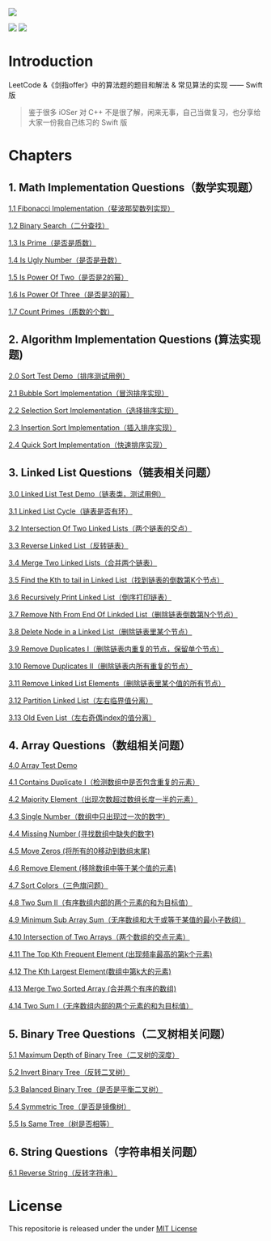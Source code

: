 ![](res/header.png)

![](https://img.shields.io/badge/language-C%2B%2B-F14E7E.svg)   ![](https://img.shields.io/badge/judgement-passing-brightgreen.svg)


# Introduction

LeetCode &《剑指offer》中的算法题的题目和解法 & 常见算法的实现 —— Swift 版

> 鉴于很多 iOSer 对 C++ 不是很了解，闲来无事，自己当做复习，也分享给大家一份我自己练习的 Swift 版

# Chapters

## 1. Math  Implementation Questions（数学实现题）

[1.1 Fibonacci Implementation（斐波那契数列实现）](/%5B1%5D.%20Math%20Implementation/1.1%20Fibonacci%20Implementation)

[1.2 Binary Search（二分查找）](https://github.com/knightsj/awesome-algorithm-question-solution/tree/master/%5B1%5D.%20Math%20Implementation/1.2%20Binary%20Search)

[1.3 Is Prime（是否是质数）](https://github.com/knightsj/awesome-algorithm-question-solution/tree/master/%5B1%5D.%20Math%20Implementation/1.3%20Is%20Prime)

[1.4 Is Ugly Number（是否是丑数）](https://github.com/knightsj/awesome-algorithm-question-solution/tree/master/%5B1%5D.%20Math%20Implementation/1.4%20Is%20Ugly%20Number)

[1.5 Is Power Of Two（是否是2的幂）](https://github.com/knightsj/awesome-algorithm-question-solution/tree/master/%5B1%5D.%20Math%20Implementation/1.5%20Is%20Power%20Of%20Two)

[1.6 Is Power Of Three（是否是3的幂）](https://github.com/knightsj/awesome-algorithm-question-solution/tree/master/%5B1%5D.%20Math%20Implementation/1.6%20Is%20Power%20Of%20Three)

[1.7 Count Primes（质数的个数）](https://github.com/knightsj/awesome-algorithm-question-solution/tree/master/%5B1%5D.%20Math%20Implementation/1.7%20Count%20Primes)


## 2. Algorithm Implementation Questions (算法实现题)

[2.0 Sort Test Demo（排序测试用例）](https://github.com/knightsj/awesome-algorithm-question-solution/tree/master/%5B2%5D.%20Algorithm%20Implementation/2.0%20Sort%20Test%20Demo)

[2.1 Bubble Sort Implementation（冒泡排序实现）](https://github.com/knightsj/awesome-algorithm-question-solution/tree/master/%5B2%5D.%20Algorithm%20Implementation/2.1%20Bubble%20Sort%20Implementation)

[2.2 Selection Sort Implementation（选择排序实现）](https://github.com/knightsj/awesome-algorithm-question-solution/tree/master/%5B2%5D.%20Algorithm%20Implementation/2.2%20Selection%20Sort%20Implementation)

[2.3 Insertion Sort Implementation（插入排序实现）](https://github.com/knightsj/awesome-algorithm-question-solution/tree/master/%5B2%5D.%20Algorithm%20Implementation/2.3%20Insertion%20Sort%20Implementation)

[2.4 Quick Sort Implementation（快速排序实现）](https://github.com/knightsj/awesome-algorithm-question-solution/tree/master/%5B2%5D.%20Algorithm%20Implementation/2.4%20Quick%20Sort%20Implementation)


## 3. Linked List Questions（链表相关问题）

[3.0 Linked List Test Demo（链表类，测试用例）](https://github.com/knightsj/awesome-algorithm-question-solution/tree/master/%5B3%5D.%20Linked%20List/3.0%20Linked%20List%20Test%20Demo)

[3.1 Linked List Cycle（链表是否有环）](https://github.com/knightsj/awesome-algorithm-question-solution/tree/master/%5B3%5D.%20Linked%20List/3.1%20Linked%20List%20Cycle)

[3.2 Intersection Of Two Linked Lists（两个链表的交点）](https://github.com/knightsj/awesome-algorithm-question-solution/tree/master/%5B3%5D.%20Linked%20List/3.2%20Intersection%20Of%20Two%20Linked%20Lists)

 [3.3 Reverse Linked List（反转链表）](https://github.com/knightsj/awesome-algorithm-question-solution/tree/master/%5B3%5D.%20Linked%20List/3.3%20Reverse%20Linked%20List)

[3.4 Merge Two Linked Lists（合并两个链表）](https://github.com/knightsj/awesome-algorithm-question-solution/tree/master/%5B3%5D.%20Linked%20List/3.4%20Merge%20Two%20Linked%20Lists)

[3.5 Find the Kth to tail in Linked List（找到链表的倒数第K个节点）](https://github.com/knightsj/awesome-algorithm-question-solution/tree/master/%5B3%5D.%20Linked%20List/3.5%20Find%20the%20Kth%20to%20tail%20in%20Linked%20List)

[3.6 Recursively Print Linked List（倒序打印链表）](https://github.com/knightsj/awesome-algorithm-question-solution/tree/master/%5B3%5D.%20Linked%20List/3.6%20Recursively%20Print%20Linked%20List%20)

[3.7 Remove Nth From End Of Linkded List（删除链表倒数第N个节点）](https://github.com/knightsj/awesome-algorithm-question-solution/tree/master/%5B3%5D.%20Linked%20List/3.7%20Remove%20Nth%20From%20End%20Of%20Linkded%20List)

[3.8 Delete Node in a Linked List（删除链表里某个节点）](https://github.com/knightsj/awesome-algorithm-question-solution/tree/master/%5B3%5D.%20Linked%20List/3.8%20Delete%20Node%20in%20a%20Linked%20List/)

[3.9 Remove Duplicates I（删除链表内重复的节点，保留单个节点）](https://github.com/knightsj/awesome-algorithm-question-solution/tree/master/%5B3%5D.%20Linked%20List/3.9%20Remove%20Duplicates%20I)

[3.10 Remove Duplicates II（删除链表内所有重复的节点）](https://github.com/knightsj/awesome-algorithm-question-solution/tree/master/%5B3%5D.%20Linked%20List/3.10%20Remove%20Duplicates%20II)

[3.11 Remove Linked List Elements（删除链表里某个值的所有节点）](https://github.com/knightsj/awesome-algorithm-question-solution/tree/master/%5B3%5D.%20Linked%20List/3.11%20Remove%20Linked%20List%20Elements)

[3.12 Partition Linked List（左右临界值分离）](https://github.com/knightsj/awesome-algorithm-question-solution/tree/master/%5B3%5D.%20Linked%20List/3.12%20Partition%20Linked%20List)

[3.13 Old Even List（左右奇偶index的值分离）](https://github.com/knightsj/awesome-algorithm-question-solution/tree/master/%5B3%5D.%20Linked%20List/3.13%20Old%20Evem%20List)

## 4. Array Questions（数组相关问题）

[4.0 Array Test Demo](https://github.com/knightsj/awesome-algorithm-question-solution/tree/master/%5B4%5D.%20Array/4.0%20Array%20Test%20demo)

[4.1 Contains Duplicate I（检测数组中是否包含重复的元素）](https://github.com/knightsj/awesome-algorithm-question-solution/tree/master/%5B4%5D.%20Array/4.1%20Contains%20Duplicate%20I)

[4.2 Majority Element（出现次数超过数组长度一半的元素）](https://github.com/knightsj/awesome-algorithm-question-solution/tree/master/%5B4%5D.%20Array/4.2%20Majority%20Element)

[4.3 Single Number（数组中只出现过一次的数字）](https://github.com/knightsj/awesome-algorithm-question-solution/tree/master/%5B4%5D.%20Array/4.3%20Single%20Number)

[4.4 Missing Number (寻找数组中缺失的数字)](https://github.com/knightsj/awesome-algorithm-question-solution/tree/master/%5B4%5D.%20Array/4.4%20Missing%20Number)

[4.5 Move Zeros (将所有的0移动到数组末尾)](https://github.com/knightsj/awesome-algorithm-question-solution/tree/master/%5B4%5D.%20Array/4.5%20Move%20Zeros)

[4.6 Remove Element (移除数组中等于某个值的元素)](https://github.com/knightsj/awesome-algorithm-question-solution/tree/master/%5B4%5D.%20Array/4.6%20Remove%20Element)

[4.7 Sort Colors（三色旗问题）](https://github.com/knightsj/awesome-algorithm-question-solution/tree/master/%5B4%5D.%20Array/4.7%20Sort%20Colors)

[4.8 Two Sum II（有序数组内部的两个元素的和为目标值）](https://github.com/knightsj/awesome-algorithm-question-solution/tree/master/%5B4%5D.%20Array/4.8%20Two%20Sum%20II)

[4.9 Minimum Sub Array Sum（无序数组和大于或等于某值的最小子数组）](https://github.com/knightsj/awesome-algorithm-question-solution/tree/master/%5B4%5D.%20Array/4.9%20Minimum%20Sub%20Array%20Sum)

[4.10 Intersection of Two Arrays（两个数组的交点元素）](https://github.com/knightsj/awesome-algorithm-question-solution/tree/master/%5B4%5D.%20Array/4.10%20Intersection%20of%20Two%20Arrays)

[4.11 The Top Kth Frequent Element  (出现频率最高的第k个元素)](https://github.com/knightsj/awesome-algorithm-question-solution/tree/master/%5B4%5D.%20Array/4.11%20The%20Top%20Kth%20Frequent%20Element )

[4.12 The Kth Largest Element(数组中第k大的元素)](https://github.com/knightsj/awesome-algorithm-question-solution/tree/master/%5B4%5D.%20Array/4.12%20The%20Kth%20Largest%20Element)

[4.13 Merge Two Sorted Array (合并两个有序的数组)](https://github.com/knightsj/awesome-algorithm-question-solution/tree/master/%5B4%5D.%20Array/4.13%20Merge%20Two%20Sorted%20Array)

[4.14 Two Sum I（无序数组内部的两个元素的和为目标值）](https://github.com/knightsj/awesome-algorithm-question-solution/tree/master/%5B4%5D.%20Array/4.14%20Two%20Sum%20I)

## 5. Binary Tree Questions（二叉树相关问题）

[5.1 Maximum Depth of Binary Tree（二叉树的深度）](https://github.com/knightsj/awesome-algorithm-question-solution/tree/master/%5B5%5D.%20Tree/5.1%20Maximum%20Depth%20Of%20Binary%20Tree)

[5.2 Invert Binary Tree（反转二叉树）](https://github.com/knightsj/awesome-algorithm-question-solution/tree/master/%5B5%5D.%20Tree/5.2%20Invert%20Binary%20Tree)

[5.3 Balanced Binary Tree（是否是平衡二叉树）](https://github.com/knightsj/awesome-algorithm-question-solution/tree/master/%5B5%5D.%20Tree/5.3%20Balanced%20Binary%20Tree)

[5.4 Symmetric Tree（是否是镜像树）](https://github.com/knightsj/awesome-algorithm-question-solution/tree/master/%5B5%5D.%20Tree/5.4%20Symmetric%20Tree)

[5.5 Is Same Tree（树是否相等）](https://github.com/knightsj/awesome-algorithm-question-solution/tree/master/%5B5%5D.%20Tree/5.5%20Is%20Same%20Tree)

## 6. String Questions（字符串相关问题）

[6.1 Reverse String（反转字符串）](https://github.com/knightsj/awesome-algorithm-question-solution/tree/master/%5B5%6D.%20String/6.1%20Reverse%20String)

# License

This repositorie is released under the under [MIT License](https://github.com/knightsj/awesome-algorithm-question-solution/blob/master/LICENSE)

